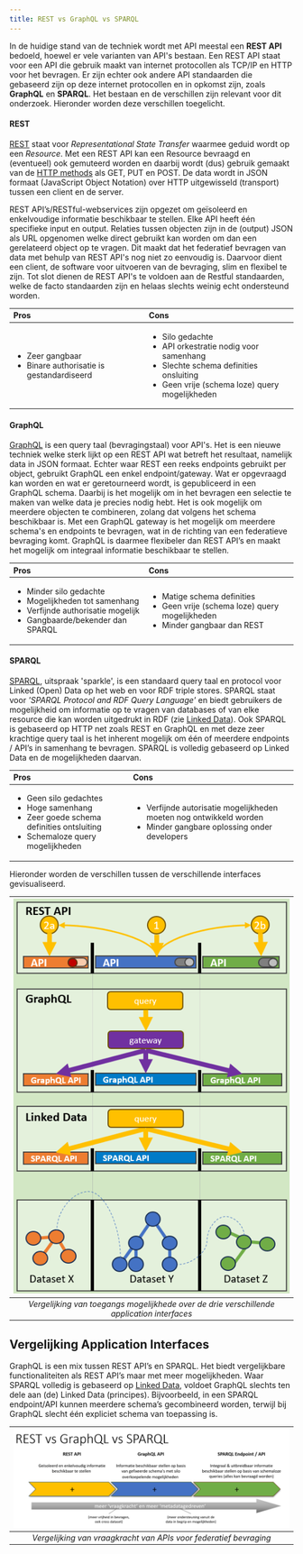 ```yaml
---
title: REST vs GraphQL vs SPARQL
---
```

In de huidige stand van de techniek wordt met API meestal een **REST API** bedoeld, hoewel er vele varianten van API's bestaan. Een REST API staat voor een API die gebruik maakt van internet protocollen als TCP/IP en HTTP voor het bevragen. Er zijn echter ook andere API standaarden die gebaseerd zijn op deze internet protocollen en in opkomst zijn, zoals **GraphQL** en **SPARQL**. Het bestaan en de verschillen zijn relevant voor dit onderzoek. Hieronder worden deze verschillen toegelicht.

#### REST 
[REST](https://roy.gbiv.com/pubs/dissertation/rest_arch_style.html) staat voor _Representational State Transfer_ waarmee geduid wordt op een _Resource_. Met een REST API kan een Resource bevraagd en (eventueel) ook gemuteerd worden en daarbij wordt (dus) gebruik gemaakt van de [HTTP methods](https://www.rfc-editor.org/rfc/rfc9110.html#name-method-definitions) als GET, PUT en POST. De data wordt in JSON formaat (JavaScript Object Notation) over HTTP uitgewisseld (transport) tussen een client en de server. 

REST API’s/RESTful-webservices zijn opgezet om geïsoleerd en enkelvoudige informatie beschikbaar te stellen. Elke API heeft één specifieke input en output. Relaties tussen objecten zijn in de (output) JSON als URL opgenomen welke direct gebruikt kan worden om dan een gerelateerd object op te vragen. Dit maakt dat het federatief bevragen van data met behulp van REST API's nog niet zo eenvoudig is. Daarvoor dient een client, de software voor uitvoeren van de bevraging, slim en flexibel te zijn. Tot slot dienen de REST API's te voldoen aan de Restful standaarden, welke de facto standaarden zijn en helaas slechts weinig echt ondersteund worden.

| Pros | Cons | 
|:----|:----|
| <ul><li>Zeer gangbaar</li><li>Binare authorisatie is gestandardiseerd</li></ul> | <ul><li>Silo gedachte</li><li>API orkestratie nodig voor samenhang</li><li>Slechte schema definities onsluiting</li><li>Geen vrije (schema loze) query mogelijkheden</li></ul> |

#### GraphQL
[GraphQL](https://spec.graphql.org/) is een query taal (bevragingstaal) voor API's. Het is een nieuwe techniek welke sterk lijkt op een REST API wat betreft het resultaat, namelijk data in JSON formaat. Echter waar REST een reeks endpoints gebruikt per object, gebruikt GraphQL een enkel endpoint/gateway. Wat er opgevraagd kan worden en wat er geretourneerd wordt, is gepubliceerd in een GraphQL schema. Daarbij is het mogelijk om in het bevragen een selectie te maken van welke data je
precies nodig hebt. Het is ook mogelijk om meerdere objecten te combineren, zolang dat volgens het schema beschikbaar is. Met een GraphQL gateway is het mogelijk om meerdere schema's en endpoints te bevragen, wat in de richting van een federatieve bevraging komt. GraphQL is daarmee flexibeler dan REST API’s en maakt het mogelijk om integraal informatie beschikbaar te stellen.

| Pros | Cons | 
|:----|:----|
| <ul><li>Minder silo gedachte</li><li>Mogelijkheden tot samenhang</li><li>Verfijnde authorisatie mogelijk</li><li>Gangbaarde/bekender dan SPARQL</li></ul> | <ul><li>Matige schema definities</li><li>Geen vrije (schema loze) query mogelijkheden</li><li>Minder gangbaar dan REST</li></ul> |

#### SPARQL   
[SPARQL](https://en.wikipedia.org/wiki/SPARQL), uitspraak 'sparkle', is een standaard query taal en protocol voor Linked (Open) Data op het web en voor RDF triple stores. SPARQL staat voor _'SPARQL Protocol and RDF Query Language'_ en biedt gebruikers de mogelijkheid om informatie op te vragen van databases of van elke resource die kan worden uitgedrukt in RDF (zie [Linked  Data](./linkeddata.md)). Ook SPARQL is gebaseerd op HTTP net zoals REST en GraphQL en met deze zeer krachtige query taal is het inherent mogelijk om één of meerdere endpoints / API’s in samenhang te bevragen. SPARQL is volledig gebaseerd op Linked Data en de mogelijkheden daarvan.

| Pros | Cons | 
|:----|:----|
| <ul><li>Geen silo gedachtes</li><li>Hoge samenhang</li><li>Zeer goede schema definities ontsluiting</li><li>Schemaloze query mogelijkheden</li></ul> | <ul><li>Verfijnde autorisatie mogelijkheden moeten nog ontwikkeld worden</li><li>Minder gangbare oplossing onder developers</li></ul> |

Hieronder worden de verschillen tussen de verschillende interfaces gevisualiseerd.

| ![Federatieve bevraging](images/infographic-federatieve-bevraging.png) |
| :--: |
|*Vergelijking van toegangs mogelijkhede over de drie verschillende application interfaces* |

## Vergelijking Application Interfaces

GraphQL is een mix tussen REST API’s en SPARQL. Het biedt vergelijkbare functionaliteiten als REST API’s maar met meer mogelijkheden. Waar SPARQL volledig is gebaseerd op
[Linked Data](./linkeddata.md), voldoet GraphQL slechts ten dele aan (de) Linked Data (principes). Bijvoorbeeld, in een SPARQL endpoint/API kunnen meerdere schema’s gecombineerd worden, terwijl bij GraphQL slecht één expliciet schema van toepassing is.

| ![REST vs GraphQL vs SPARQL](images/rest-graphql-sparql.png) |
| :--: |
|*Vergelijking van vraagkracht van APIs voor federatief bevraging*|

